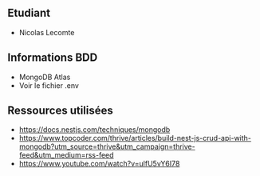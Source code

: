 ## Etudiant
- Nicolas Lecomte


## Informations BDD
- MongoDB Atlas
- Voir le fichier .env


## Ressources utilisées
- https://docs.nestjs.com/techniques/mongodb
- https://www.topcoder.com/thrive/articles/build-nest-js-crud-api-with-mongodb?utm_source=thrive&utm_campaign=thrive-feed&utm_medium=rss-feed
- https://www.youtube.com/watch?v=ulfU5vY6I78